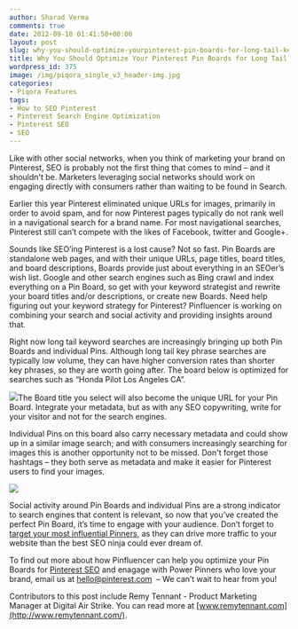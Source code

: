 ```yaml
---
author: Sharad Verma
comments: true
date: 2012-09-18 01:41:50+00:00
layout: post
slug: why-you-should-optimize-yourpinterest-pin-boards-for-long-tail-keyword-searches
title: Why You Should Optimize Your Pinterest Pin Boards for Long Tail Keyword Searches?
wordpress_id: 375
image: /img/piqora_single_v3_header-img.jpg
categories:
- Piqora Features
tags:
- How to SEO Pinterest
- Pinterest Search Engine Optimization
- Pinterest SEO
- SEO
---
```


Like with other social networks, when you think of marketing your brand on Pinterest, SEO is probably not the first thing that comes to mind – and it shouldn't be. Marketers leveraging social networks should work on engaging directly with consumers rather than waiting to be found in Search.

Earlier this year Pinterest eliminated unique URLs for images, primarily in order to avoid spam, and for now Pinterest pages typically do not rank well in a navigational search for a brand name. For most navigational searches, Pinterest still can’t compete with the likes of Facebook, twitter and Google+.<!-- more -->

Sounds like SEO’ing Pinterest is a lost cause? Not so fast. Pin Boards are standalone web pages, and with their unique URLs, page titles, board titles, and board descriptions, Boards provide just about everything in an SEOer’s wish list. Google and other search engines such as Bing crawl and index everything on a Pin Board, so get with your keyword strategist and rewrite your board titles and/or descriptions, or create new Boards. Need help figuring out your keyword strategy for Pinterest? Pinfluencer is working on combining your search and social activity and providing insights around that.

Right now long tail keyword searches are increasingly bringing up both Pin Boards and individual Pins. Although long tail key phrase searches are typically low volume, they can have higher conversion rates than shorter key phrases, so they are worth going after. The board below is optimized for searches such as “Honda Pilot Los Angeles CA”.



[![](http://blog.pinfluencer.com/wp-content/uploads/2012/09/Jondas-on-LA1.jpg)](http://blog.pinfluencer.com/wp-content/uploads/2012/09/Jondas-on-LA1.jpg)The Board title you select will also become the unique URL for your Pin Board. Integrate your metadata, but as with any SEO copywriting, write for your visitor and not for the search engines.

Individual Pins on this board also carry necessary metadata and could show up in a similar image search; and with consumers increasingly searching for images this is another opportunity not to be missed. Don't forget those hashtags – they both serve as metadata and make it easier for Pinterest users to find your images.

[![](http://blog.pinfluencer.com/wp-content/uploads/2012/09/Morm-Reeves-Honda.jpg)](http://blog.pinfluencer.com/wp-content/uploads/2012/09/Morm-Reeves-Honda.jpg)

Social activity around Pin Boards and individual Pins are a strong indicator to search engines that content is relevant, so now that you’ve created the perfect Pin Board, it’s time to engage with your audience. Don’t forget to [target your most influential Pinners](http://blog.pinfluencer.com/why-influential-pinners-matter/), as they can drive more traffic to your website than the best SEO ninja could ever dream of.

To find out more about how Pinfluencer can help you optimize your Pin Boards for [Pinterest SEO](http://www.pinfluencer.com) and enagage with Power Pinners who love your brand, email us at [hello@pinterest.com](mailto:hello@pinterest.com)  – We can’t wait to hear from you!

Contributors to this post include Remy Tennant - Product Marketing Manager at Digital Air Strike. You can read more at [www.remytennant.com](http://www.remytennant.com/).
